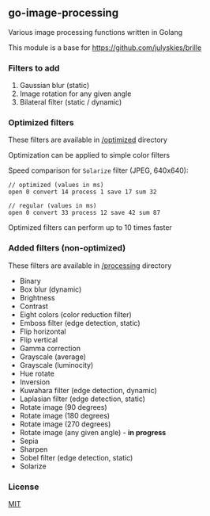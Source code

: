 ## go-image-processing

Various image processing functions written in Golang

This module is a base for https://github.com/julyskies/brille

### Filters to add

1. Gaussian blur (static)
2. Image rotation for any given angle
3. Bilateral filter (static / dynamic)

### Optimized filters

These filters are available in [/optimized](/optimized) directory

Optimization can be applied to simple color filters

Speed comparison for `Solarize` filter (JPEG, 640x640):

```text
// optimized (values in ms)
open 0 convert 14 process 1 save 17 sum 32

// regular (values in ms)
open 0 convert 33 process 12 save 42 sum 87
```

Optimized filters can perform up to 10 times faster

### Added filters (non-optimized)

These filters are available in [/processing](/processing) directory

- Binary
- Box blur (dynamic)
- Brightness
- Contrast
- Eight colors (color reduction filter)
- Emboss filter (edge detection, static)
- Flip horizontal
- Flip vertical
- Gamma correction
- Grayscale (average)
- Grayscale (luminocity)
- Hue rotate
- Inversion
- Kuwahara filter (edge detection, dynamic)
- Laplasian filter (edge detection, static)
- Rotate image (90 degrees)
- Rotate image (180 degrees)
- Rotate image (270 degrees)
- Rotate image (any given angle) - **in progress**
- Sepia
- Sharpen
- Sobel filter (edge detection, static)
- Solarize

### License

[MIT](./LICENSE.md)
